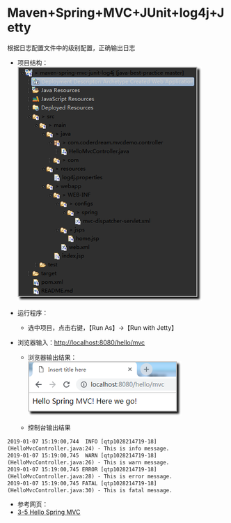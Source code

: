 # Maven+Spring+MVC+JUnit+log4j+Jetty

根据日志配置文件中的级别配置，正确输出日志

- 项目结构：                                                                                                                                                                                                   
![](images/01_Project_Structure.png)

- 运行程序：
	- 选中项目，点击右键，【Run As】->【Run with Jetty】

- 浏览器输入：[http://localhost:8080/hello/mvc](http://localhost:8080/hello/mvc)    
	- 浏览器输出结果：                                                                                                                                                                                                                                                                                                                 
![](images/02_Console_Info.png)

	- 控制台输出结果
```
2019-01-07 15:19:00,744  INFO [qtp1028214719-18] (HelloMvcController.java:24) - This is info message.
2019-01-07 15:19:00,745  WARN [qtp1028214719-18] (HelloMvcController.java:26) - This is warn message.
2019-01-07 15:19:00,745 ERROR [qtp1028214719-18] (HelloMvcController.java:28) - This is error message.
2019-01-07 15:19:00,745 FATAL [qtp1028214719-18] (HelloMvcController.java:30) - This is fatal message.
```

- 参考网页：
- [3-5 Hello Spring MVC](https://github.com/CoderDream/imooc-spring-mvc/releases/tag/v0.3.5)